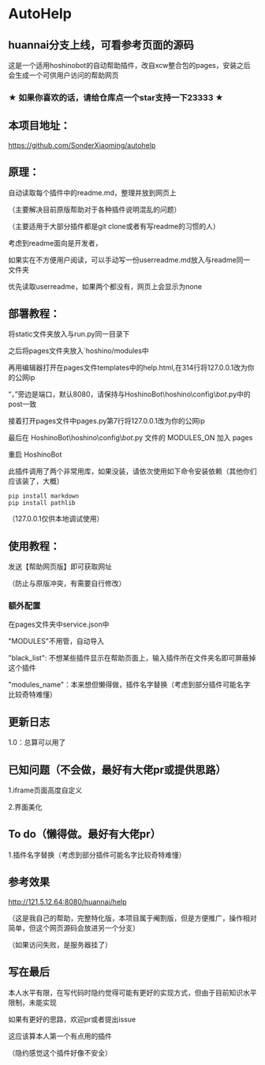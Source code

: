 # AutoHelp

## huannai分支上线，可看参考页面的源码

这是一个适用hoshinobot的自动帮助插件，改自xcw整合包的pages，安装之后会生成一个可供用户访问的帮助网页

### ★ 如果你喜欢的话，请给仓库点一个star支持一下23333 ★

## 本项目地址：

https://github.com/SonderXiaoming/autohelp

## 原理：

自动读取每个插件中的readme.md，整理并放到网页上

（主要解决目前原版帮助对于各种插件说明混乱的问题）

（主要适用于大部分插件都是git clone或者有写readme的习惯的人）

考虑到readme面向是开发者，

如果实在不方便用户阅读，可以手动写一份userreadme.md放入与readme同一文件夹

优先读取userreadme，如果两个都没有，网页上会显示为none

## 部署教程：

 将static文件夹放入与run.py同一目录下

之后将pages文件夹放入`hoshino/modules中

再用编辑器打开在pages文件templates中的help.html,在314行将127.0.0.1改为你的公网ip

“，”旁边是端口，默认8080，请保持与HoshinoBot\hoshino\config\\_*bot*_.py中的post一致

接着打开pages文件中pages.py第7行将127.0.0.1改为你的公网ip

最后在 HoshinoBot\hoshino\config\\_*bot*_.py 文件的 MODULES_ON 加入 pages

重启 HoshinoBot

此插件调用了两个非常用库，如果没装，请依次使用如下命令安装依赖（其他你们应该装了，大概）

```
pip install markdown
pip install pathlib
```

（127.0.0.1仅供本地调试使用）

## 使用教程：

发送【帮助网页版】即可获取网址

（防止与原版冲突，有需要自行修改）

### 额外配置

在pages文件夹中service.json中

"MODULES"不用管，自动导入

"black_list":	不想某些插件显示在帮助页面上，输入插件所在文件夹名即可屏蔽掉这个插件

"modules_name"：本来想但懒得做，插件名字替换（考虑到部分插件可能名字比较奇特难懂）

## 更新日志

1.0：总算可以用了

## 已知问题（不会做，最好有大佬pr或提供思路）

1.iframe页面高度自定义

2.界面美化

## To do（懒得做。最好有大佬pr）

1.插件名字替换（考虑到部分插件可能名字比较奇特难懂）

## 参考效果

http://121.5.12.64:8080/huannai/help

（这是我自己的帮助，完整特化版，本项目属于阉割版，但是方便推广，操作相对简单，但这个网页源码会放进另一个分支）

（如果访问失败，是服务器挂了）

## 写在最后

本人水平有限，在写代码时隐约觉得可能有更好的实现方式，但由于目前知识水平限制，未能实现

如果有更好的思路，欢迎pr或者提出issue

这应该算本人第一个有点用的插件

（隐约感觉这个插件好像不安全）
